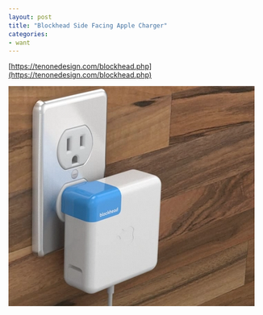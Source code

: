 ```yaml
---
layout: post
title: "Blockhead Side Facing Apple Charger"
categories:
- want
---
```


[https://tenonedesign.com/blockhead.php](https://tenonedesign.com/blockhead.php)

![Blockhead](/images/posts/blockhead.png)